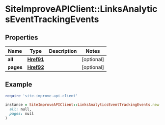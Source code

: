 # SiteImproveAPIClient::LinksAnalyticsEventTrackingEvents

## Properties

| Name | Type | Description | Notes |
| ---- | ---- | ----------- | ----- |
| **all** | [**Href91**](Href91.md) |  | [optional] |
| **pages** | [**Href92**](Href92.md) |  | [optional] |

## Example

```ruby
require 'site-improve-api-client'

instance = SiteImproveAPIClient::LinksAnalyticsEventTrackingEvents.new(
  all: null,
  pages: null
)
```

